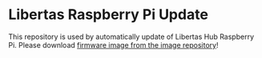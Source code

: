 # Libertas Raspberry Pi Update
This repository is used by automatically update of Libertas Hub Raspberry Pi.
Please download [firmware image from the image repository](https://github.com/LibertasIoT/libertas-rpi-img)!
